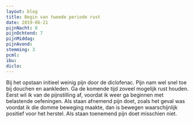 ```yaml
---
layout: blog
title: Begin van tweede periode rust
date: 2019-06-21
pijnNacht: 8
pijnOchtend: 7
pijnMiddag: 
pijnAvond: 
stemming: 3
pcml: 
ibu: 
diclo: 
---
```


Bij het opstaan initieel weinig pijn door de diclofenac. Pijn nam wel snel toe bij douchen en aankleden. Ga de komende tijd zoveel mogelijk rust houden. Eerst wil ik van de pijnstilling af, voordat ik weer ga beginnen met belastende oefeningen. Als staan afnemend pijn doet, zoals het geval was voordat ik die domme beweging maakte, dan is bewegen waarschijnlijk positief voor het herstel. Als staan toenemend pijn doet misschien niet.

